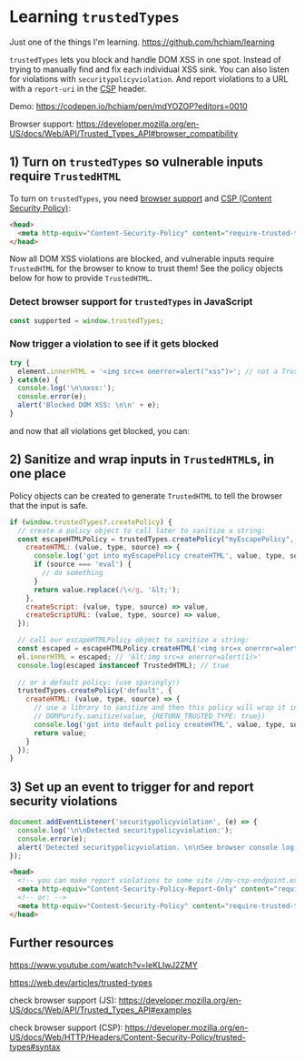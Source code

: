 # Learning `trustedTypes`

Just one of the things I'm learning. https://github.com/hchiam/learning

`trustedTypes` lets you block and handle DOM XSS in one spot. Instead of trying to manually find and fix each individual XSS sink. You can also listen for violations with `securitypolicyviolation`. And report violations to a URL with a `report-uri` in the [CSP](https://github.com/hchiam/learning-csp) header.

Demo: https://codepen.io/hchiam/pen/mdYOZOP?editors=0010

Browser support: https://developer.mozilla.org/en-US/docs/Web/API/Trusted_Types_API#browser_compatibility

## 1) Turn on `trustedTypes` so vulnerable inputs require `TrustedHTML`

To turn on `trustedTypes`, you need [browser support](https://developer.mozilla.org/en-US/docs/Web/API/Trusted_Types_API#browser_compatibility) and [CSP (Content Security Policy)](https://github.com/hchiam/learning-csp):

```html
<head>
  <meta http-equiv="Content-Security-Policy" content="require-trusted-types-for 'script'">
</head>
```

Now all DOM XSS violations are blocked, and vulnerable inputs require `TrustedHTML` for the browser to know to trust them! See the policy objects below for how to provide `TrustedHTML`.

### Detect browser support for `trustedTypes` in JavaScript

```js
const supported = window.trustedTypes;
```

### Now trigger a violation to see if it gets blocked

```js
try {
  element.innerHTML = '<img src=x onerror=alert("xss")>'; // not a TrustedHTML object
} catch(e) {
  console.log('\n\nxss:');
  console.error(e);
  alert('Blocked DOM XSS: \n\n' + e);
}
```

and now that all violations get blocked, you can:

## 2) Sanitize and wrap inputs in `TrustedHTML`s, in one place

Policy objects can be created to generate `TrustedHTML` to tell the browser that the input is safe.

```js
if (window.trustedTypes?.createPolicy) {
  // create a policy object to call later to sanitize a string:
  const escapeHTMLPolicy = trustedTypes.createPolicy("myEscapePolicy", {
    createHTML: (value, type, source) => {
      console.log('got into myEscapePolicy createHTML', value, type, source);
      if (source === 'eval') {
        // do something
      }
      return value.replace(/\</g, '&lt;');
    },
    createScript: (value, type, source) => value,
    createScriptURL: (value, type, source) => value,
  });

  // call our escapeHTMLPolicy object to sanitize a string:
  const escaped = escapeHTMLPolicy.createHTML('<img src=x onerror=alert(1)>');
  el.innerHTML = escaped; // '&lt;img src=x onerror=alert(1)>'
  console.log(escaped instanceof TrustedHTML); // true
  
  // or a default policy: (use sparingly!)
  trustedTypes.createPolicy('default', {
    createHTML: (value, type, source) => {
      // use a library to sanitize and then this policy will wrap it in a TrustedHTML:
      // DOMPurify.sanitize(value, {RETURN_TRUSTED_TYPE: true})
      console.log('got into default policy createHTML', value, type, source);
      return value;
    }
  });
}
```

## 3) Set up an event to trigger for and report security violations

```js
document.addEventListener('securitypolicyviolation', (e) => {
  console.log('\n\nDetected securitypolicyviolation:');
  console.error(e);
  alert('Detected securitypolicyviolation. \n\nSee browser console log for details on this object: \n\n' + e);
});
```

```html
<head>
  <!-- you can make report violations to some site //my-csp-endpoint.example with: -->
  <meta http-equiv="Content-Security-Policy-Report-Only" content="require-trusted-types-for 'script'; report-uri //my-csp-endpoint.example">
  <!-- or: -->
  <meta http-equiv="Content-Security-Policy" content="require-trusted-types-for 'script'; report-uri //my-csp-endpoint.example">
</head>
```

## Further resources

https://www.youtube.com/watch?v=IeKLIwJ2ZMY

https://web.dev/articles/trusted-types

check browser support (JS): https://developer.mozilla.org/en-US/docs/Web/API/Trusted_Types_API#examples

check browser support (CSP): https://developer.mozilla.org/en-US/docs/Web/HTTP/Headers/Content-Security-Policy/trusted-types#syntax
